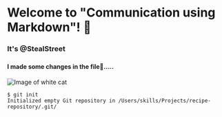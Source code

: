 # Welcome to "Communication using Markdown"! 👋
### It's @StealStreet
###
#### I made some changes in the file📂.....
![Image of white cat](https://static.pexels.com/photos/45201/kitty-cat-kitten-pet-45201.jpeg)

```
$ git init
Initialized empty Git repository in /Users/skills/Projects/recipe-repository/.git/
```
